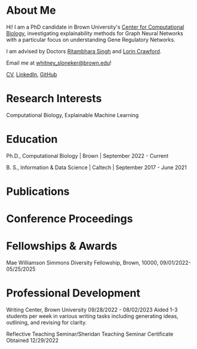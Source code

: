 # About Me
Hi! I am a PhD candidate in Brown University's [Center for Computational Biology](https://ccmb.brown.edu/), investigating explainability methods for Graph Neural Networks with a particular focus on understanding Gene Regulatory Networks. 

I am advised by Doctors [Ritambhara Singh](https://ritambharasingh.com/) and [Lorin Crawford](https://lorincrawford.com/).

Email me at <whitney_sloneker@brown.edu>!

[CV](https://wsloneker.github.io/CV.pdf), [LinkedIn](www.linkedin.com/in/whitney-sloneker-62216b165), [GitHub](https://github.com/wsloneker)

# Research Interests
Computational Biology, Explainable Machine Learning
# Education
Ph.D., Computational Biology | Brown | September 2022 - Current

B. S., Information & Data Science | Caltech | September 2017 - June 2021
# Publications


# Conference Proceedings

# Fellowships & Awards
Mae Williamson Simmons Diversity Fellowship, Brown, 10000, 09/01/2022- 05/25/2025

# Professional Development
Writing Center, Brown University
09/28/2022 - 08/02/2023
Aided 1-3 students per week in various writing tasks including generating ideas, outlining, and revising for clarity.

Reflective Teaching Seminar/Sheridan Teaching Seminar 
Certificate Obtained 12/29/2022
